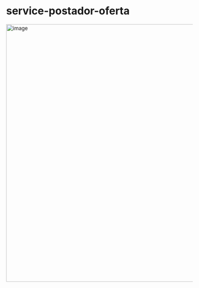 ﻿# service-postador-oferta

<img width="1229" height="694" alt="image" src="https://github.com/user-attachments/assets/18fa3767-3226-4fdd-908a-587aca955448" />


